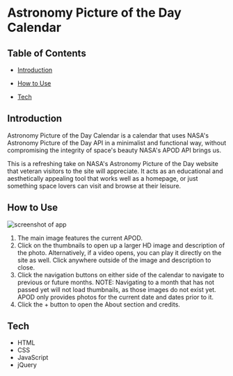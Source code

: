 # Astronomy Picture of the Day Calendar #

## Table of Contents ##

* [Introduction](#introduction)

* [How to Use](#how-to-use)

* [Tech](#tech)

## Introduction ##
Astronomy Picture of the Day Calendar is a calendar that uses NASA's Astronomy Picture of the Day API in a minimalist and functional way, without compromising the integrity of space's beauty NASA's APOD API brings us.

This is a refreshing take on NASA's Astronomy Picture of the Day website that veteran visitors to the site will appreciate. It acts as an educational and aesthetically appealing tool that works well as a homepage, or just something space lovers can visit and browse at their leisure.

## How to Use ##
![screenshot of app](http://i.imgur.com/t4MIrmz.png)

1. The main image features the current APOD.
2. Click on the thumbnails to open up a larger HD image and description of the photo. Alternatively, if a video opens, you can play it directly on the site as well. Click anywhere outside of the image and description to close.
3. Click the navigation buttons on either side of the calendar to navigate to previous or future months. NOTE: Navigating to a month that has not passed yet will not load thumbnails, as those images do not exist yet. APOD only provides photos for the current date and dates prior to it.
4. Click the + button to open the About section and credits.

## Tech ##
* HTML
* CSS
* JavaScript
* jQuery
